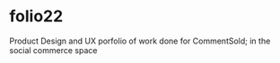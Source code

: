 # folio22
Product Design and UX porfolio of work done for CommentSold; in the social commerce space
